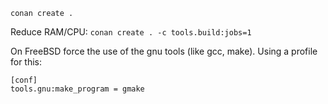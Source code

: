`conan create .`

Reduce RAM/CPU: `conan create . -c tools.build:jobs=1`

On FreeBSD force the use of the gnu tools (like gcc, make). Using a profile for this:
~~~~
[conf]
tools.gnu:make_program = gmake
~~~~

